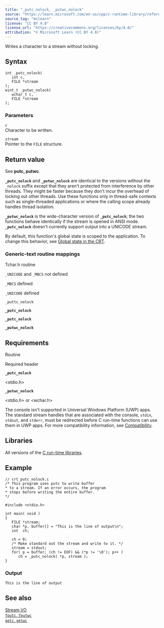 ```yaml
---
title: "_putc_nolock, _putwc_nolock"
source: "https://learn.microsoft.com/en-us/cpp/c-runtime-library/reference/putc-nolock-putwc-nolock?view=msvc-170"
source_tag: "mslearn"
license: "CC BY 4.0"
license_url: "https://creativecommons.org/licenses/by/4.0/"
attribution: "© Microsoft Learn (CC BY 4.0)"
---
```

Writes a character to a stream without locking.

## Syntax

```
int _putc_nolock(
   int c,
   FILE *stream
);
wint_t _putwc_nolock(
   wchar_t c,
   FILE *stream
);
```

### Parameters

_`c`_  
Character to be written.

_`stream`_  
Pointer to the `FILE` structure.

## Return value

See **putc, putwc**.

**`_putc_nolock`** and **`_putwc_nolock`** are identical to the versions without the `_nolock` suffix except that they aren't protected from interference by other threads. They might be faster because they don't incur the overhead of locking out other threads. Use these functions only in thread-safe contexts such as single-threaded applications or where the calling scope already handles thread isolation.

**`_putwc_nolock`** is the wide-character version of **`_putc_nolock`**; the two functions behave identically if the stream is opened in ANSI mode. **`_putc_nolock`** doesn't currently support output into a UNICODE stream.

By default, this function's global state is scoped to the application. To change this behavior, see [Global state in the CRT](https://learn.microsoft.com/en-us/cpp/c-runtime-library/global-state?view=msvc-170).

### Generic-text routine mappings

Tchar.h routine

`_UNICODE` and `_MBCS` not defined

`_MBCS` defined

`_UNICODE` defined

`_puttc_nolock`

**`_putc_nolock`**

**`_putc_nolock`**

**`_putwc_nolock`**

## Requirements

Routine

Required header

**`_putc_nolock`**

<stdio.h>

**`_putwc_nolock`**

<stdio.h> or <wchar.h>

The console isn't supported in Universal Windows Platform (UWP) apps. The standard stream handles that are associated with the console, `stdin`, `stdout`, and `stderr`, must be redirected before C run-time functions can use them in UWP apps. For more compatibility information, see [Compatibility](https://learn.microsoft.com/en-us/cpp/c-runtime-library/compatibility?view=msvc-170).

## Libraries

All versions of the [C run-time libraries](https://learn.microsoft.com/en-us/cpp/c-runtime-library/crt-library-features?view=msvc-170).

## Example

```
// crt_putc_nolock.c
/* This program uses putc to write buffer
* to a stream. If an error occurs, the program
* stops before writing the entire buffer.
*/

#include <stdio.h>

int main( void )
{
   FILE *stream;
   char *p, buffer[] = "This is the line of output\n";
   int  ch;

   ch = 0;
   /* Make standard out the stream and write to it. */
   stream = stdout;
   for( p = buffer; (ch != EOF) && (*p != '\0'); p++ )
      ch = _putc_nolock( *p, stream );
}
```

### Output

```
This is the line of output
```

## See also

[Stream I/O](https://learn.microsoft.com/en-us/cpp/c-runtime-library/stream-i-o?view=msvc-170)  
[`fputc`, `fputwc`](https://learn.microsoft.com/en-us/cpp/c-runtime-library/reference/fputc-fputwc?view=msvc-170)  
[`getc`, `getwc`](https://learn.microsoft.com/en-us/cpp/c-runtime-library/reference/getc-getwc?view=msvc-170)